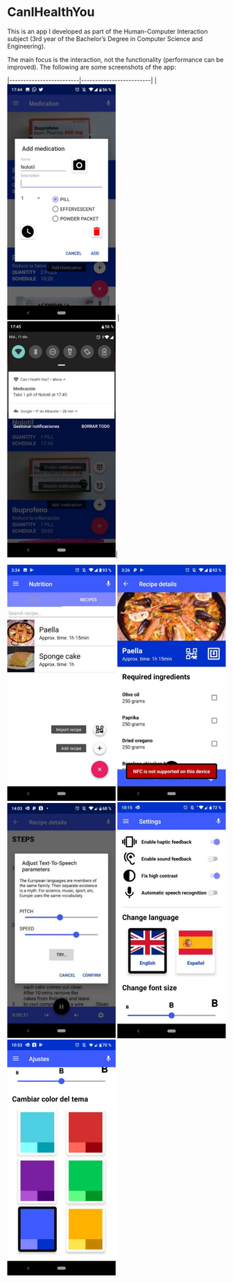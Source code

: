 # CanIHealthYou

This is an app I developed as part of the Human-Computer Interaction subject (3rd year of the Bachelor’s Degree in Computer Science and Engineering).

The main focus is the interaction, not the functionality (performance can be improved). The following are some screenshots of the app:

|-------------------------|-------------------------|
|<img src="https://github.com/damogad/CanIHealthYou/blob/master/app_screenshots/medication_1.png?raw=true" width=250> | <img src="https://github.com/damogad/CanIHealthYou/blob/master/app_screenshots/medication_2.png?raw=true" width=250>|

<img src="https://github.com/damogad/CanIHealthYou/blob/master/app_screenshots/nutrition_1.png?raw=true" width=250>

<img src="https://github.com/damogad/CanIHealthYou/blob/master/app_screenshots/nutrition_2.png?raw=true" width=250>

<img src="https://github.com/damogad/CanIHealthYou/blob/master/app_screenshots/nutrition_3.png?raw=true" width=250>

<img src="https://github.com/damogad/CanIHealthYou/blob/master/app_screenshots/settings_1.png?raw=true" width=250>

<img src="https://github.com/damogad/CanIHealthYou/blob/master/app_screenshots/settings_2.png?raw=true" width=250>
